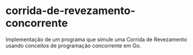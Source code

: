 # corrida-de-revezamento-concorrente
Implementação de um programa que simule uma Corrida de Revezamento usando conceitos de programação concorrente em Go.

